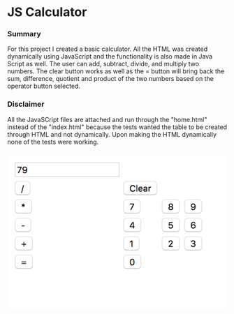 # JS Calculator

### Summary
For this project I created a basic calculator. All the HTML was created dynamically using JavaScript and the functionality is also made in Java Script as well. The user can add, subtract, divide, and multiply two numbers. The clear button works as well as the = button will bring back the sum, difference, quotient and product of the two numbers based on the operator button selected.

### Disclaimer
All the JavaSCript files are attached and run through the "home.html" instead of the "index.html" because the tests wanted the table to be created through HTML and not dynamically. Upon making the HTML dynamically none of the tests were working.

###
<img src="calc.png">

